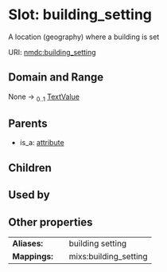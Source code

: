 
# Slot: building_setting


A location (geography) where a building is set

URI: [nmdc:building_setting](https://microbiomedata/meta/building_setting)


## Domain and Range

None &#8594;  <sub>0..1</sub> [TextValue](TextValue.md)

## Parents

 *  is_a: [attribute](attribute.md)

## Children


## Used by


## Other properties

|  |  |  |
| --- | --- | --- |
| **Aliases:** | | building setting |
| **Mappings:** | | mixs:building_setting |

